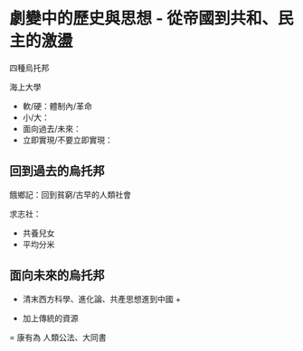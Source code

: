 # 劇變中的歷史與思想 - 從帝國到共和、民主的激盪

四種烏托邦

海上大學

- 軟/硬：體制內/革命
- 小/大：
- 面向過去/未來：
- 立即實現/不要立即實現：

## 回到過去的烏托邦

餓鄉記：回到貧窮/古早的人類社會

求志社：
- 共養兒女
- 平均分米

## 面向未來的烏托邦

- 清末西方科學、進化論、共產思想進到中國 +

- 加上傳統的資源

= 康有為 人類公法、大同書


